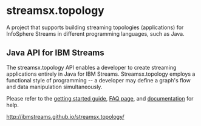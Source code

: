 # streamsx.topology
A project that supports building streaming topologies (applications)
for InfoSphere Streams in different programming languages, such as Java.

## Java API for IBM Streams
The streamsx.topology API enables a developer to create streaming applications entirely in Java for IBM Streams. Streamsx.topology employs a functional style of programming -- a developer may define a graph's flow and data manipulation simultaneously.

Please refer to the [getting started guide](http://ibmstreams.github.io/streamsx.topology/gettingstarted.html), [FAQ page](http://ibmstreams.github.io/streamsx.topology/FAQ.html), and [documentation](http://ibmstreams.github.io/streamsx.topology/doc.html) for help.

http://ibmstreams.github.io/streamsx.topology/
